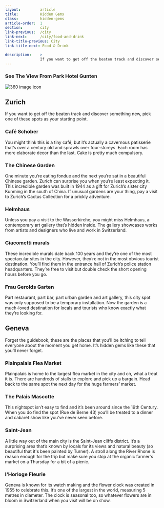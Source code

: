 ```yaml
---
layout:         article
title:          Hidden Gems
class:          hidden-gems
article-order:  1
section:        city
link-previous:  /city
link-next:      /city/food-and-drink
link-title-previous: City
link-title-next: Food & Drink

description:    >
                If you want to get off the beaten track and discover something new, pick one of these spots as your starting point.
---
```



<div class="row three-sixty bleed-width">
  <a id="three-sixty-balcony" href="{{site.baseurl}}/three-sixty/balcony" class="three-sixty__link"></a>
  <h3 class="three-sixty__title">
    <span class="three-sixty__title-small">See The View From</span>
    Park Hotel Gunten
  </h3>
  <img class="three-sixty__icon" src="{{site.baseurl}}/img/icon/three-sixty.png" alt="360 image icon">
  <div class="three-sixty__bg" style="background-image: url('{{site.baseurl}}/img/three-sixty/balcony.jpg');"></div>
</div>

<div class="row section--padding-top">
  <h2 class="line-title"><span>Zurich</span></h2>

  <div class="row">
    <p class="lead-paragraph">If you want to get off the beaten track and discover something new, pick one of these spots as your starting point.</p>
  </div>

  <div class="row row--columns-6-6-gutters row--columns-vertical-align">
    <div class="row__column">
      <h3>Café Schober</h3>
      <p>You might think this is a tiny café, but it’s actually a cavernous patisserie that’s over a century old and sprawls over four-storeys. Each room has more elaborate decor than the last. Cake is pretty much compulsory.</p>
    </div>
    <div class="row__column"><div class="bg-image-ratio bg-image-ratio--16-9" style="background-image: url('{{site.baseurl}}/img/content/hidden-gems-01.jpg');"></div></div>
  </div>

  <div class="row row--columns-6-6-gutters row--columns-vertical-align">
    <div class="row__column">
      <h3>The Chinese Garden</h3>
      <p>One minute you’re eating fondue and the next you’re sat in a beautiful Chinese garden. Zurich can surprise you when you’re least expecting it. This incredible garden was built in 1944 as a gift for Zurich’s sister city Kunming in the south of China. If unusual gardens are your thing, pay a visit to Zurich’s Cactus Collection for a prickly adventure.</p>
    </div>
    <div class="row__column"><div class="bg-image-ratio bg-image-ratio--16-9" style="background-image: url('{{site.baseurl}}/img/content/hidden-gems-04.jpg');"></div></div>
  </div>

  <div class="row row--columns-6-6-gutters row--columns-vertical-align">
    <div class="row__column">
      <h3>Helmhaus</h3>
      <p>Unless you pay a visit to the Wasserkirche, you might miss Helmhaus, a contemporary art gallery that’s hidden inside. The gallery showcases works from artists and designers who live and work in Switzerland.</p>
    </div>
    <div class="row__column"><div class="bg-image-ratio bg-image-ratio--16-9" style="background-image: url('{{site.baseurl}}/img/content/hidden-gems-05.jpg');"></div></div>
  </div>

  <div class="row row--columns-6-6-gutters row--columns-vertical-align">
    <div class="row__column">
      <h3>Giacometti murals  </h3>
      <p>These incredible murals date back 100 years and they’re one of the most spectacular sites in the city. However, they’re not in the most obvious tourist destination. You’ll find them in the entrance hall of Zurich’s police station headquarters. They’re free to visit but double check the short opening hours before you go.</p>
    </div>
    <div class="row__column"><div class="bg-image-ratio bg-image-ratio--16-9" style="background-image: url('{{site.baseurl}}/img/content/hidden-gems-06.jpg');"></div></div>
  </div>

  <div class="row row--columns-6-6-gutters row--columns-vertical-align">
    <div class="row__column">
      <h3>Frau Gerolds Garten</h3>
      <p>Part restaurant, part bar, part urban garden and art gallery, this city spot was only supposed to be a temporary installation. Now the garden is a much-loved destination for locals and tourists who know exactly what they’re looking for.</p>
    </div>
    <div class="row__column"><div class="bg-image-ratio bg-image-ratio--16-9" style="background-image: url('{{site.baseurl}}/img/content/hidden-gems-03.jpg');"></div></div>
  </div>

</div>

<div class="row section--padding-top">
  <h2 class="line-title"><span>Geneva</span></h2>

  <div class="row">
    <p class="lead-paragraph">Forget the guidebook, these are the places that you’ll be itching to tell everyone about the moment you get home. It’s hidden gems like these that you’ll never forget.</p>
  </div>

  <div class="row row--columns-6-6-gutters row--columns-vertical-align">
    <div class="row__column">
      <h3>Plainpalais Flea Market</h3>
    <p>Plainpalais is home to the largest flea market in the city and oh, what a treat it is. There are hundreds of stalls to explore and pick up a bargain. Head back to the same spot the next day for the huge farmers’ market.</p>
    </div>
    <div class="row__column"><div class="bg-image-ratio bg-image-ratio--16-9" style="background-image: url('{{site.baseurl}}/img/content/flea-market.jpg');"></div></div>
  </div>

  <div class="row row--columns-6-6-gutters row--columns-vertical-align">
    <div class="row__column">
      <h3>The Palais Mascotte</h3>
      <p>This nightspot isn’t easy to find and it’s been around since the 19th Century. When you do find the spot (Rue de Berne 43) you’ll be treated to a dinner and cabaret show like you’ve never seen before.</p>
    </div>
    <div class="row__column"><div class="bg-image-ratio bg-image-ratio--16-9" style="background-image: url('{{site.baseurl}}/img/content/palais-mascotte.png');"></div></div>
  </div>

  <div class="row row--columns-6-6-gutters row--columns-vertical-align">
    <div class="row__column">
      <h3>Saint-Jean</h3>
      <p>A little way out of the main city is the Saint-Jean cliffs district. It’s a surprising area that’s known by locals for its views and natural beauty (so beautiful that it's been painted by Turner). A stroll along the River Rhone is reason enough for the trip but make sure you stop at the organic farmer's market on a Thursday for a bit of a picnic.</p>
    </div>
    <div class="row__column"><div class="bg-image-ratio bg-image-ratio--16-9" style="background-image: url('{{site.baseurl}}/img/content/saint-jean.jpg');"></div></div>
  </div>

  <div class="row row--columns-6-6-gutters row--columns-vertical-align">
    <div class="row__column">
      <h3>l'Horloge Fleurie</h3>
      <p class="row">Geneva is known for its watch making and the flower clock was created in 1955 to celebrate this. It’s one of the largest in the world, measuring 5 metres in diameter. The clock is seasonal too, so whatever flowers are in bloom in Switzerland when you visit will be on show.</p>
    </div>
    <div class="row__column">
      <div class="bg-image-ratio bg-image-ratio--21-9" style="background-image: url('{{site.baseurl}}/img/content/fleurie-01.jpg');"></div>
      <div class="bg-image-ratio bg-image-ratio--21-9" style="background-image: url('{{site.baseurl}}/img/content/fleurie-02.jpg');"></div>
    </div>
  </div>

</div>